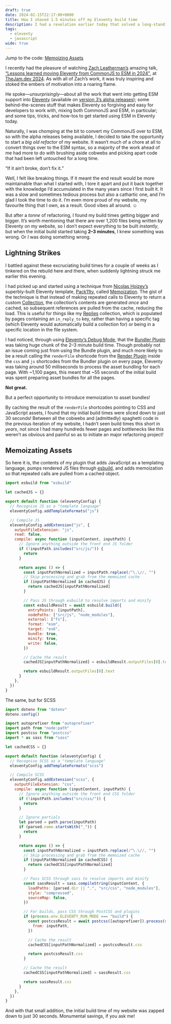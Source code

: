 ```yaml
---
draft: true
date: 2024-02-15T22:17:00+0800
title: How I shaved 1.5 minutes off my Eleventy build time
description: I had a revelation earlier today that solved a long-standing performance issue I’ve been having with the initial build of my Eleventy website, and here’s how it saved me a bunch of time!
tags:
  - eleventy
  - javascript
wide: true
---
```


<div class=" [ box ] [ line-length ] " style="margin-block-end: var(--size-large);">
    <p>Jump to the code: <a href="#memoizating-assets">Memoizing Assets</a></p>
</div>

I recently had the pleasure of watching [Zach Leatherman’s](https://zachleat.com) amazing talk, [<q>Lessons learned moving Eleventy from CommonJS to ESM in 2024</q>](https://www.youtube.com/watch?v=LsN6TBx9Hxo), at [TheJam.dev 2024](https://cfe.dev/events/the-jam-2024/). As with all of Zach’s work, it was truly inspiring and stoked the embers of motivation into a roaring flame.

He spoke—*unsurprisingly*—about all the work that went into getting ESM support into [Eleventy](https://11ty.dev) (available on [version 3’s alpha releases](https://www.npmjs.com/package/@11ty/eleventy?activeTab=versions)); some behind-the-scenes stuff that makes Eleventy so forgiving and easy for developers to work with, mixing both CommonJS and ESM, in particular; and some tips, tricks, and how-tos to get started using ESM in Eleventy today.

Naturally, I was chomping at the bit to convert my CommonJS over to ESM, so with the alpha releases being available, I decided to take the opportunity to start a *big old refactor* of my website. It wasn’t much of a chore at all to convert things over to the ESM syntax, so a majority of the work ahead of me had more to do with brushing aside cobwebs and picking apart code that had been left untouched for a long time.

<q>If it ain’t broke, don’t fix it.</q>

Well, I felt like breaking things. If it meant the end result would be more maintainable than what I started with, I tore it apart and put it back together with the knowledge I’d accumulated in the many years since I first built it. It was a slow and sometimes tedious process but also a cathartic one, and I’m glad I took the time to do it. I’m even more proud of my website, my favourite thing that I own, as a result. Good vibes all around. <c-emoji>☺️</c-emoji>

But after a *tonne* of refactoring, I found my build times getting bigger and bigger. It’s worth mentioning that there are over 1,200 files being written by Eleventy on my website, so I don’t expect everything to be built *instantly*, but when the initial build started taking **2–3 minutes**, I knew something was wrong. Or *I* was doing something wrong.

## Lightning Strikes

I battled against these excruciating build times for a couple of weeks as I tinkered on the rebuild here and there, when suddenly lightning struck me earlier this evening.

I had picked up and started using a technique from [Nicolas Hoizey’s](https://nicolas-hoizey.com) superbly-built Eleventy template, [Pack11ty](https://pack11ty.dev/), called [Memoization](https://en.wikipedia.org/wiki/Memoization). The gist of the technique is that instead of making repeated calls to Eleventy to return a custom [Collection](https://www.11ty.dev/docs/collections/), the collection’s contents are generated *once* and cached, so subsequent references are pulled from the cache, reducing the load. This is useful for things like my [Replies](/replies/) collection, which is populated by pages containing an `in_reply_to` key, rather than having a specific tag (which Eleventy would automatically build a collection for) or being in a specific location in the file system.

I had noticed, through using [Eleventy’s Debug Mode](https://www.11ty.dev/docs/debugging/), that the [Bundler Plugin](https://github.com/11ty/eleventy-plugin-bundle) was taking huge chunk of the 2–3 minute build time. Though probably not an issue coming just from using the Bundle plugin, and much more likely to be a result calling the `renderFile` shortcode from the [Render Plugin](https://www.11ty.dev/docs/plugins/render/) inside the `css` and `js` shortcodes from the Bundler plugin on every page, Eleventy was taking around 50 milliseconds to process the asset bundling for each page. With ~1,100 pages, this meant that ~55 seconds of the initial build was spent preparing asset bundles for all the pages.

**Not great.**

But a perfect opportunity to introduce memoization to asset bundles!

By caching the result of the `renderFile` shortcodes pointing to CSS and JavaScript assets, I found that my initial build times were sliced down to just 30 seconds! Between all the cobwebs and (admittedly) spaghetti code in the previous iteration of my website, I hadn’t seen build times this short in *years*, not since I had many hundreds fewer pages and bottlenecks like this weren’t as obvious and painful so as to initiate an major refactoring project!

## Memoizating Assets



So here it is, the contents of my plugin that adds JavaScript as a templating language, pumps rendered JS files through [esbuild](https://esbuild.github.io/), and adds memoization so that repeated calls are pulled from a cached object.

```javascript
import esbuild from "esbuild"

let cachedJS = {}

export default function (eleventyConfig) {
  // Recognise JS as a "template language"
  eleventyConfig.addTemplateFormats("js")

  // Compile JS
  eleventyConfig.addExtension("js", {
    outputFileExtension: "js",
    read: false,
    compile: async function (inputContent, inputPath) {
      // Ignore anything outside the front end JS folder
      if (!inputPath.includes("src/js/")) {
        return
      }

      return async () => {
        const inputPathNormalized = inputPath.replace(/^\.\//, "")
        // Skip processing and grab from the memoized cache
        if (inputPathNormalized in cachedJS) {
          return cachedJS[inputPathNormalized]
        }

        // Pass JS through esbuild to resolve imports and minify
        const esbuildResult = await esbuild.build({
          entryPoints: [inputPath],
          nodePaths: ["src/js", "node_modules"],
          external: ["fs"],
          format: "esm",
          target: "es6",
          bundle: true,
          minify: true,
          write: false,
        })

        // Cache the result
        cachedJS[inputPathNormalized] = esbuildResult.outputFiles[0].text

        return esbuildResult.outputFiles[0].text
      }
    },
  })
}
```

<c-details>
    <summary>The same, but for SCSS</summary>

```javascript
import dotenv from "dotenv"
dotenv.config()

import autoprefixer from "autoprefixer"
import path from "node:path"
import postcss from "postcss"
import * as sass from "sass"

let cachedCSS = {}

export default function (eleventyConfig) {
  // Recognise SCSS as a "template language"
  eleventyConfig.addTemplateFormats("scss")

  // Compile SCSS
  eleventyConfig.addExtension("scss", {
    outputFileExtension: "css",
    compile: async function (inputContent, inputPath) {
      // Ignore anything outside the front end CSS folder
      if (!inputPath.includes("src/css/")) {
        return
      }

      // Ignore partials
      let parsed = path.parse(inputPath)
      if (parsed.name.startsWith("_")) {
        return
      }

      return async () => {
        const inputPathNormalized = inputPath.replace(/^\.\//, "")
        // Skip processing and grab from the memoized cache
        if (inputPathNormalized in cachedCSS) {
          return cachedCSS[inputPathNormalized]
        }

        // Pass SCSS through sass to resolve imports and minify
        const sassResult = sass.compileString(inputContent, {
          loadPaths: [parsed.dir || ".", "src/css", "node_modules"],
          style: "compressed",
          sourceMap: false,
        })

        // For builds, pass CSS through PostCSS and plugins
        if (process.env.ELEVENTY_RUN_MODE === "build") {
          const postcssResult = await postcss([autoprefixer]).process(sassResult.css, {
            from: inputPath,
          })

          // Cache the result
          cachedCSS[inputPathNormalized] = postcssResult.css

          return postcssResult.css
        }

        // Cache the result
        cachedCSS[inputPathNormalized] = sassResult.css

        return sassResult.css
      }
    },
  })
}
```

</c-details>

And with that small addition, the initial build time of my website was zapped down to just 30 seconds. Monumental savings, if you ask me!
